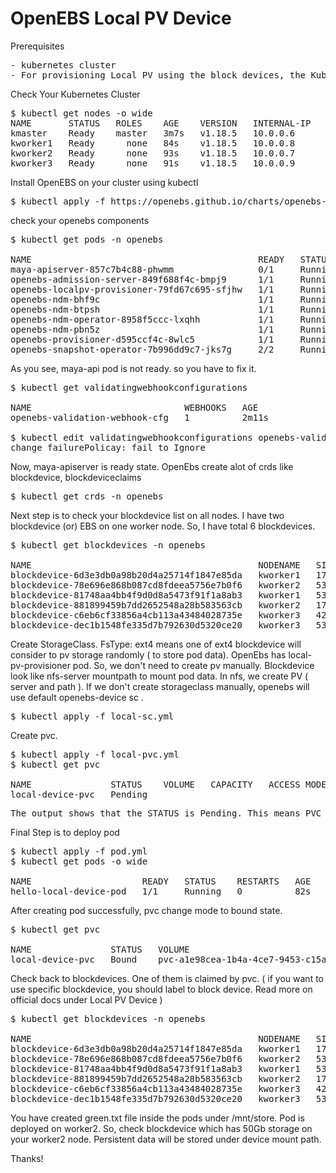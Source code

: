 # OpenEBS Local PV Device

Prerequisites
<pre>
- kubernetes cluster
- For provisioning Local PV using the block devices, the Kubernetes nodes should have block devices attached to the nodes. The block devices can optionally be formatted and mounted.
</pre>
Check Your Kubernetes Cluster
<pre>
$ kubectl get nodes -o wide
NAME       STATUS   ROLES    AGE    VERSION   INTERNAL-IP   EXTERNAL-IP   OS-IMAGE             KERNEL-VERSION     CONTAINER-RUNTIME
kmaster    Ready    master   3m7s   v1.18.5   10.0.0.6      <none>        Ubuntu 18.04.5 LTS   5.4.0-1047-azure   docker://20.10.6
kworker1   Ready      none   84s    v1.18.5   10.0.0.8      <none>        Ubuntu 18.04.5 LTS   5.4.0-1047-azure   docker://20.10.6
kworker2   Ready      none   93s    v1.18.5   10.0.0.7      <none>        Ubuntu 18.04.5 LTS   5.4.0-1047-azure   docker://20.10.6
kworker3   Ready      none   91s    v1.18.5   10.0.0.9      <none>        Ubuntu 18.04.5 LTS   5.4.0-1047-azure   docker://20.10.6
</pre>
Install OpenEBS on your cluster using kubectl
<pre>
$ kubectl apply -f https://openebs.github.io/charts/openebs-operator.yaml
</pre>
check your openebs components
<pre>
$ kubectl get pods -n openebs

NAME                                           READY   STATUS    RESTARTS   AGE
maya-apiserver-857c7b4c88-phwmm                0/1     Running   0          63s
openebs-admission-server-849f688f4c-bmpj9      1/1     Running   0          62s
openebs-localpv-provisioner-79fd67c695-sfjhw   1/1     Running   0          60s
openebs-ndm-bhf9c                              1/1     Running   0          62s
openebs-ndm-btpsh                              1/1     Running   0          62s
openebs-ndm-operator-8958f5ccc-lxqhh           1/1     Running   0          62s
openebs-ndm-pbn5z                              1/1     Running   0          62s
openebs-provisioner-d595ccf4c-8wlc5            1/1     Running   0          63s
openebs-snapshot-operator-7b996dd9c7-jks7g     2/2     Running   0          62s
</pre>
As you see, maya-api pod is not ready. so you have to fix it.
<pre>
$ kubectl get validatingwebhookconfigurations

NAME                             WEBHOOKS   AGE
openebs-validation-webhook-cfg   1          2m11s

$ kubectl edit validatingwebhookconfigurations openebs-validation-webhook-cfg
change failurePolicay: fail to Ignore
</pre>
Now, maya-apiserver is ready state. OpenEbs create alot of crds like blockdevice, blockdeviceclaims
<pre>
$ kubectl get crds -n openebs
</pre>
Next step is to check your blockdevice list on all nodes. I have two blockdevice (or) EBS on one worker node. So, I have total 6 blockdevices.
<pre>
$ kubectl get blockdevices -n openebs

NAME                                           NODENAME   SIZE          CLAIMSTATE   STATUS   AGE
blockdevice-6d3e3db0a98b20d4a25714f1847e85da   kworker1   17177772032   Unclaimed    Active   10m
blockdevice-78e696e868b087cd8fdeea5756e7b0f6   kworker2   53687091200   Unclaimed    Active   10m
blockdevice-81748aa4bb4f9d0d8a5473f91f1a8ab3   kworker1   53687091200   Unclaimed    Active   10m
blockdevice-881899459b7dd2652548a28b583563cb   kworker2   17177772032   Unclaimed    Active   10m
blockdevice-c6eb6cf33856a4cb113a43484028735e   kworker3   4292870144    Unclaimed    Active   10m
blockdevice-dec1b1548fe335d7b792630d5320ce20   kworker3   53687091200   Unclaimed    Active   10m
</pre>
Create StorageClass. FsType: ext4 means one of ext4 blockdevice will consider to pv storage randomly ( to store pod data). OpenEbs has local-pv-provisioner pod. So, we don't need to create pv manually. Blockdevice look like nfs-server mountpath to mount pod data. In nfs, we create PV ( server and path ). If we don't create storageclass manually, openebs will use default openebs-device sc .
<pre>
$ kubectl apply -f local-sc.yml
</pre>
Create pvc. 
<pre>
$ kubectl apply -f local-pvc.yml
$ kubectl get pvc

NAME               STATUS    VOLUME   CAPACITY   ACCESS MODES   STORAGECLASS   AGE
local-device-pvc   Pending                                      local-device   36s
</pre>
<pre>
The output shows that the STATUS is Pending. This means PVC has not yet been used by an application pod. The next step is to create a Pod that uses your PersistentVolumeClaim as a volume. ( By default,volumeBindingMode is Immediate, pvc will be in boundng state, since we set volumeBindingMode: waitForFirstConsumer, pvc will bound to pv after creating pod).
</pre>
Final Step is to deploy pod
<pre>
$ kubectl apply -f pod.yml
$ kubectl get pods -o wide

NAME                     READY   STATUS    RESTARTS   AGE   IP               NODE       NOMINATED NODE   READINESS GATES
hello-local-device-pod   1/1     Running   0          82s   192.168.77.131   kworker2   <none>           <none>
</pre>
After creating pod successfully, pvc change mode to bound state.
<pre>
$ kubectl get pvc

NAME               STATUS   VOLUME                                     CAPACITY   ACCESS MODES   STORAGECLASS   AGE
local-device-pvc   Bound    pvc-a1e98cea-1b4a-4ce7-9453-c15a50081974   5G         RWO            local-device   9m46s
</pre>
Check back to blockdevices. One of them is claimed by pvc. ( if you want to use specific blockdevice, you should label to block device. Read more on official docs under Local PV Device )
<pre>
$ kubectl get blockdevices -n openebs

NAME                                           NODENAME   SIZE          CLAIMSTATE   STATUS   AGE
blockdevice-6d3e3db0a98b20d4a25714f1847e85da   kworker1   17177772032   Unclaimed    Active   44m
blockdevice-78e696e868b087cd8fdeea5756e7b0f6   kworker2   53687091200   Claimed      Active   44m
blockdevice-81748aa4bb4f9d0d8a5473f91f1a8ab3   kworker1   53687091200   Unclaimed    Active   44m
blockdevice-881899459b7dd2652548a28b583563cb   kworker2   17177772032   Unclaimed    Active   44m
blockdevice-c6eb6cf33856a4cb113a43484028735e   kworker3   4292870144    Unclaimed    Active   44m
blockdevice-dec1b1548fe335d7b792630d5320ce20   kworker3   53687091200   Unclaimed    Active   44m
</pre>
You have created green.txt file inside the pods under /mnt/store. Pod is deployed on worker2. So, check blockdevice which has 50Gb storage on your worker2 node. Persistent data will be stored under device mount path.

Thanks!


